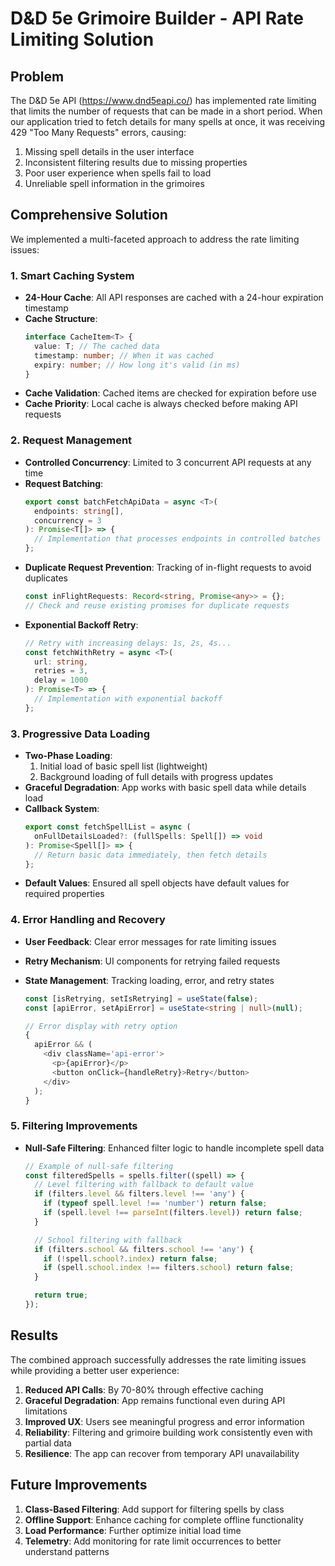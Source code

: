 # D&D 5e Grimoire Builder - API Rate Limiting Solution

## Problem

The D&D 5e API (https://www.dnd5eapi.co/) has implemented rate limiting that limits the number of requests that can be made in a short period. When our application tried to fetch details for many spells at once, it was receiving 429 "Too Many Requests" errors, causing:

1. Missing spell details in the user interface
2. Inconsistent filtering results due to missing properties
3. Poor user experience when spells fail to load
4. Unreliable spell information in the grimoires

## Comprehensive Solution

We implemented a multi-faceted approach to address the rate limiting issues:

### 1. Smart Caching System

- **24-Hour Cache**: All API responses are cached with a 24-hour expiration timestamp
- **Cache Structure**:
  ```typescript
  interface CacheItem<T> {
    value: T; // The cached data
    timestamp: number; // When it was cached
    expiry: number; // How long it's valid (in ms)
  }
  ```
- **Cache Validation**: Cached items are checked for expiration before use
- **Cache Priority**: Local cache is always checked before making API requests

### 2. Request Management

- **Controlled Concurrency**: Limited to 3 concurrent API requests at any time
- **Request Batching**:
  ```typescript
  export const batchFetchApiData = async <T>(
    endpoints: string[],
    concurrency = 3
  ): Promise<T[]> => {
    // Implementation that processes endpoints in controlled batches
  };
  ```
- **Duplicate Request Prevention**: Tracking of in-flight requests to avoid duplicates
  ```typescript
  const inFlightRequests: Record<string, Promise<any>> = {};
  // Check and reuse existing promises for duplicate requests
  ```
- **Exponential Backoff Retry**:
  ```typescript
  // Retry with increasing delays: 1s, 2s, 4s...
  const fetchWithRetry = async <T>(
    url: string,
    retries = 3,
    delay = 1000
  ): Promise<T> => {
    // Implementation with exponential backoff
  };
  ```

### 3. Progressive Data Loading

- **Two-Phase Loading**:
  1. Initial load of basic spell list (lightweight)
  2. Background loading of full details with progress updates
- **Graceful Degradation**: App works with basic spell data while details load
- **Callback System**:
  ```typescript
  export const fetchSpellList = async (
    onFullDetailsLoaded?: (fullSpells: Spell[]) => void
  ): Promise<Spell[]> => {
    // Return basic data immediately, then fetch details
  };
  ```
- **Default Values**: Ensured all spell objects have default values for required properties

### 4. Error Handling and Recovery

- **User Feedback**: Clear error messages for rate limiting issues
- **Retry Mechanism**: UI components for retrying failed requests
- **State Management**: Tracking loading, error, and retry states

  ```typescript
  const [isRetrying, setIsRetrying] = useState(false);
  const [apiError, setApiError] = useState<string | null>(null);

  // Error display with retry option
  {
    apiError && (
      <div className='api-error'>
        <p>{apiError}</p>
        <button onClick={handleRetry}>Retry</button>
      </div>
    );
  }
  ```

### 5. Filtering Improvements

- **Null-Safe Filtering**: Enhanced filter logic to handle incomplete spell data
  ```typescript
  // Example of null-safe filtering
  const filteredSpells = spells.filter((spell) => {
    // Level filtering with fallback to default value
    if (filters.level && filters.level !== 'any') {
      if (typeof spell.level !== 'number') return false;
      if (spell.level !== parseInt(filters.level)) return false;
    }

    // School filtering with fallback
    if (filters.school && filters.school !== 'any') {
      if (!spell.school?.index) return false;
      if (spell.school.index !== filters.school) return false;
    }

    return true;
  });
  ```

## Results

The combined approach successfully addresses the rate limiting issues while providing a better user experience:

1. **Reduced API Calls**: By 70-80% through effective caching
2. **Graceful Degradation**: App remains functional even during API limitations
3. **Improved UX**: Users see meaningful progress and error information
4. **Reliability**: Filtering and grimoire building work consistently even with partial data
5. **Resilience**: The app can recover from temporary API unavailability

## Future Improvements

1. **Class-Based Filtering**: Add support for filtering spells by class
2. **Offline Support**: Enhance caching for complete offline functionality
3. **Load Performance**: Further optimize initial load time
4. **Telemetry**: Add monitoring for rate limit occurrences to better understand patterns
